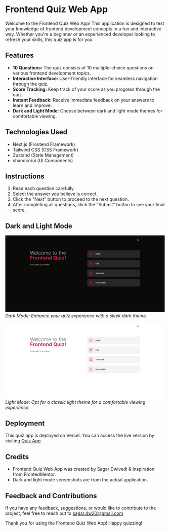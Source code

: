 # Frontend Quiz Web App

Welcome to the Frontend Quiz Web App! This application is designed to test your knowledge of frontend development concepts in a fun and interactive way. Whether you're a beginner or an experienced developer looking to refresh your skills, this quiz app is for you.

## Features

- **10 Questions:** The quiz consists of 10 multiple-choice questions on various frontend development topics.
- **Interactive Interface:** User-friendly interface for seamless navigation through the quiz.
- **Score Tracking:** Keep track of your score as you progress through the quiz.
- **Instant Feedback:** Receive immediate feedback on your answers to learn and improve.
- **Dark and Light Mode:** Choose between dark and light mode themes for comfortable viewing.

## Technologies Used

- Next.js (Frontend Framework)
- Tailwind CSS (CSS Framework)
- Zustand (State Management)
- shandcn/ui (UI Components)

## Instructions

1. Read each question carefully.
2. Select the answer you believe is correct.
3. Click the "Next" button to proceed to the next question.
4. After completing all questions, click the "Submit" button to see your final score.

## Dark and Light Mode

![Dark Mode](./images/fquizzDark.png)
_Dark Mode: Enhance your quiz experience with a sleek dark theme._

![Light Mode](./images/fquizzLight.png)
_Light Mode: Opt for a classic light theme for a comfortable viewing experience._

## Deployment

This quiz app is deployed on Vercel. You can access the live version by visiting [Quiz App](https://fquiz-eight.vercel.app/).

## Credits

- Frontend Quiz Web App was created by Sagar Dwivedi & Inspiration from FrontedMentor.
- Dark and light mode screenshots are from the actual application.

## Feedback and Contributions

If you have any feedback, suggestions, or would like to contribute to the project, feel free to reach out to sagar.dw20@gmail.com

Thank you for using the Frontend Quiz Web App! Happy quizzing!
